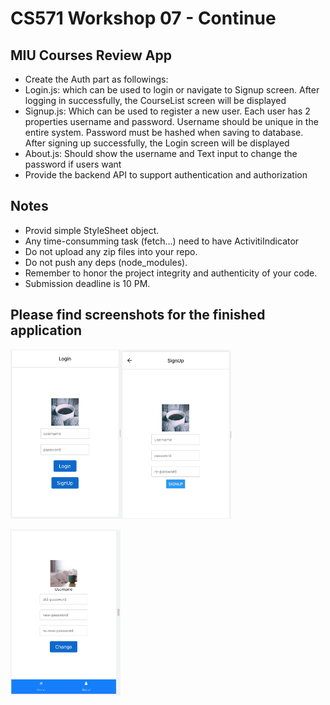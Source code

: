 # CS571 Workshop 07 - Continue
## MIU Courses Review App
* Create the Auth part as followings:
* Login.js: which can be used to login or navigate to Signup screen. After logging in successfully, the CourseList screen will be displayed
* Signup.js: Which can be used to register a new user. Each user has 2 properties username and password. Username should be unique in the entire system. Password must be hashed when saving to database. After signing up successfully, the Login screen will be displayed
* About.js: Should show the username and Text input to change the password if users want
* Provide the backend API to support authentication and authorization
## Notes  
* Provid simple StyleSheet object.
* Any time-consumming task (fetch...) need to have ActivitiIndicator
* Do not upload any zip files into your repo.
* Do not push any deps (node_modules).
* Remember to honor the project integrity and authenticity of your code.
* Submission deadline is 10 PM.
    
## Please find screenshots for the finished application  

<img src="./screenshots/login.png" width="35%" /><img src="./screenshots/signup.png" width="35%" />  
  
<img src="./screenshots/about.png" width="35%" />
